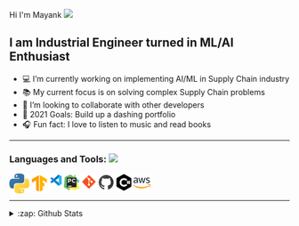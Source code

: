 Hi I'm Mayank <img src="https://github.com/TheDudeThatCode/TheDudeThatCode/blob/master/Assets/Hi.gif" width="29px"/>


## I am Industrial Engineer turned in ML/AI Enthusiast


- 💻 I’m currently working on implementing AI/ML in Supply Chain industry
- 📚 My current focus is on solving complex Supply Chain problems
- 🤝 I’m looking to collaborate with other developers
- 🥅 2021 Goals: Build up a dashing portfolio
- 🎧 Fun fact: I love to listen to music and read books

---


### Languages and Tools: <img src = "https://media2.giphy.com/media/QssGEmpkyEOhBCb7e1/giphy.gif?cid=ecf05e47a0n3gi1bfqntqmob8g9aid1oyj2wr3ds3mg700bl&rid=giphy.gif" width = 24px> 


<img align="left" alt="Python" width="36px" src="https://raw.githubusercontent.com/Mayank-Modashiya/Mayank-Modashiya/main/assets/png/python.png" />
<img align="left" alt="Tensorflow" width="36px" src="https://raw.githubusercontent.com/Mayank-Modashiya/Mayank-Modashiya/main/assets/png/tensorflow.png" />
<img align="left" alt="VSCode" width="24px" src="https://raw.githubusercontent.com/Mayank-Modashiya/Mayank-Modashiya/main/assets/png/vscode.png" />
<img align="left" alt="PyCharm" width="32px" src="https://raw.githubusercontent.com/Mayank-Modashiya/Mayank-Modashiya/main/assets/png/pycharm.png" />
<img align="left" alt="Git" width="30px" src="https://raw.githubusercontent.com/Mayank-Modashiya/Mayank-Modashiya/main/assets/png/git.png" />
<img align="left" alt="GitHub" width="32px" src="https://raw.githubusercontent.com/Mayank-Modashiya/Mayank-Modashiya/main/assets/png/github.png" />
<img align="left" alt="CSharp" width="32px" src="https://raw.githubusercontent.com/Mayank-Modashiya/Mayank-Modashiya/main/assets/png/csharp.png" />
<img align="left" alt="AWS" width="32px" src="https://raw.githubusercontent.com/Mayank-Modashiya/Mayank-Modashiya/main/assets/png/aws.png" />


<br />
<br />

---

<details>
  <summary>:zap: Github Stats</summary>

  <img align="left" alt="Mayank's Github Stats" src="https://github-readme-stats.vercel.app/api?username=Mayank-Modashiya&show_icons=true&hide_border=true&theme=dark" />
  <img align="left" alt="Mayank's Github Stats" src="https://github-readme-stats.vercel.app/api/top-langs/?username=Mayank-Modashiya&show_icons=true&hide_border=true&theme=dark" />

